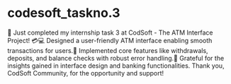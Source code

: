 # codesoft_taskno.3
🎉 Just completed my internship task 3 at CodSoft - The ATM Interface Project! 💳💻 Designed a user-friendly ATM interface enabling smooth transactions for users.🌟 Implemented core features like withdrawals, deposits, and balance checks with robust error handling.💫 Grateful for the insights gained in interface design and banking functionalities. Thank you, CodSoft Community, for the opportunity and support! 
